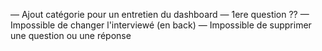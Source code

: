 — Ajout catégorie pour un entretien du dashboard
— 1ere question ??
— Impossible de changer l'interviewé (en back)
— Impossible de supprimer une question ou une réponse